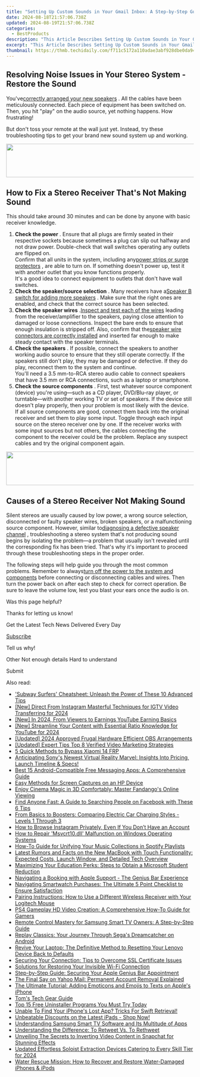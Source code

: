 ```yaml
---
title: "Setting Up Custom Sounds in Your Gmail Inbox: A Step-by-Step Guide"
date: 2024-08-18T21:57:06.738Z
updated: 2024-08-19T21:57:06.738Z
categories:
  - BestProducts
description: "This Article Describes Setting Up Custom Sounds in Your Gmail Inbox: A Step-by-Step Guide"
excerpt: "This Article Describes Setting Up Custom Sounds in Your Gmail Inbox: A Step-by-Step Guide"
thumbnail: https://thmb.techidaily.com/f711c5172a110adae3abf928dbe0da94bf3039e13fcceef86f8416f4ac0c1cb4.jpg
---
```


## Resolving Noise Issues in Your Stereo System - Restore the Sound
 You've[correctly arranged your new speakers](https://www.lifewire.com/placing-speakers-correctly-3134857) . All the cables have been meticulously connected. Each piece of equipment has been switched on. Then, you hit "play" on the audio source, yet nothing happens. How frustrating!

 But don't toss your remote at the wall just yet. Instead, try these troubleshooting tips to get your brand new sound system up and working.

<!-- affiliate ads begin -->
<a href="https://natural-cycles.sjv.io/c/5597632/2072200/17885" target="_top" id="2072200"><img src="//a.impactradius-go.com/display-ad/17885-2072200" border="0" alt="" width="728" height="90"/></a><img height="0" width="0" src="https://imp.pxf.io/i/5597632/2072200/17885" style="position:absolute;visibility:hidden;" border="0" />
<!-- affiliate ads end -->
## How to Fix a Stereo Receiver That's Not Making Sound

 This should take around 30 minutes and can be done by anyone with basic receiver knowledge.

1. **Check the power** . Ensure that all plugs are firmly seated in their respective sockets because sometimes a plug can slip out halfway and not draw power. Double-check that wall switches operating any outlets are flipped on.  
 Confirm that all units in the system, including any[power strips or surge protectors](https://www.lifewire.com/surge-protectors-4145796) , are able to turn on. If something doesn't power up, test it with another outlet that you know functions properly.  
 It's a good idea to connect equipment to outlets that don't have wall switches.
2. **Check the speaker/source selection** . Many receivers have a[Speaker B switch for adding more speakers](https://www.lifewire.com/benefits-of-adding-speakers-using-b-switch-3134657) . Make sure that the right ones are enabled, and check that the correct source has been selected.
3. **Check the speaker wires** .[Inspect and test each of the wires](https://www.lifewire.com/quickly-test-speaker-connections-3135135) leading from the receiver/amplifier to the speakers, paying close attention to damaged or loose connections. Inspect the bare ends to ensure that enough insulation is stripped off. Also, confirm that the[speaker wire connectors are correctly installed](https://www.lifewire.com/choose-different-speakerwire-connectors-4135435) and inserted far enough to make steady contact with the speaker terminals.
4. **Check the speakers** . If possible, connect the speakers to another working audio source to ensure that they still operate correctly. If the speakers still don't play, they may be damaged or defective. If they do play, reconnect them to the system and continue.  
 You'll need a 3.5 mm-to-RCA stereo audio cable to connect speakers that have 3.5 mm or RCA connections, such as a laptop or smartphone.
5. **Check the source components** . First, test whatever source component (device) you're using—such as a CD player, DVD/Blu-ray player, or turntable—with another working TV or set of speakers. If the device still doesn't play properly, then your problem is most likely with the device.  
 If all source components are good, connect them back into the original receiver and set them to play some input. Toggle through each input source on the stereo receiver one by one. If the receiver works with some input sources but not others, the cables connecting the component to the receiver could be the problem. Replace any suspect cables and try the original component again.

<!-- affiliate ads begin -->
<a href="https://aligracehair.sjv.io/c/5597632/2087267/19272" target="_top" id="2087267"><img src="//a.impactradius-go.com/display-ad/19272-2087267" border="0" alt="" width="728" height="90"/></a><img height="0" width="0" src="https://imp.pxf.io/i/5597632/2087267/19272" style="position:absolute;visibility:hidden;" border="0" />
<!-- affiliate ads end -->
## Causes of a Stereo Receiver Not Making Sound

 Silent stereos are usually caused by low power, a wrong source selection, disconnected or faulty speaker wires, broken speakers, or a malfunctioning source component. However, similar to[diagnosing a defective speaker channel](https://www.lifewire.com/troubleshoot-speaker-channel-3135138) , troubleshooting a stereo system that's not producing sound begins by isolating the problem—a problem that usually isn't revealed until the corresponding fix has been tried. That's why it's important to proceed through these troubleshooting steps in the proper order.

 The following steps will help guide you through the most common problems. Remember to always[turn off the power to the system and components](https://www.lifewire.com/reboot-your-stereo-3135144) before connecting or disconnecting cables and wires. Then turn the power back on after each step to check for correct operation. Be sure to leave the volume low, lest you blast your ears once the audio is on.

Was this page helpful?

Thanks for letting us know!

 Get the Latest Tech News Delivered Every Day

[Subscribe](https://www.lifewire.com/#)

Tell us why!

 Other  Not enough details  Hard to understand

 Submit

<ins class="adsbygoogle"
     style="display:block"
     data-ad-format="autorelaxed"
     data-ad-client="ca-pub-7571918770474297"
     data-ad-slot="1223367746"></ins>



<ins class="adsbygoogle"
     style="display:block"
     data-ad-client="ca-pub-7571918770474297"
     data-ad-slot="8358498916"
     data-ad-format="auto"
     data-full-width-responsive="true"></ins>

<span class="atpl-alsoreadstyle">Also read:</span>
<div><ul>
<li><a href="https://techtrends.techidaily.com/subway-surfers-cheatsheet-unleash-the-power-of-these-10-advanced-tips/"><u>'Subway Surfers' Cheatsheet: Unleash the Power of These 10 Advanced Tips</u></a></li>
<li><a href="https://instagram-video-recordings.techidaily.com/new-direct-from-instagram-masterful-techniques-for-igtv-video-transferring-for-2024/"><u>[New] Direct From Instagram  Masterful Techniques for IGTV Video Transferring for 2024</u></a></li>
<li><a href="https://eaxpv-info.techidaily.com/new-in-2024-from-viewers-to-earnings-youtube-earning-basics/"><u>[New] In 2024, From Viewers to Earnings  YouTube Earning Basics</u></a></li>
<li><a href="https://youtube-web.techidaily.com/treamline-your-content-with-essential-ratio-knowledge-for-youtube-for-2024/"><u>[New] Streamline Your Content with Essential Ratio Knowledge for YouTube for 2024</u></a></li>
<li><a href="https://digital-screen-recording.techidaily.com/updated-2024-approved-frugal-hardware-efficient-obs-arrangements/"><u>[Updated] 2024 Approved  Frugal Hardware  Efficient OBS Arrangements</u></a></li>
<li><a href="https://facebook-video-footage.techidaily.com/updated-expert-tips-top-8-verified-video-marketing-strategies/"><u>[Updated] Expert Tips  Top 8 Verified Video Marketing Strategies</u></a></li>
<li><a href="https://bypass-frp.techidaily.com/5-quick-methods-to-bypass-xiaomi-14-frp-by-drfone-android/"><u>5 Quick Methods to Bypass Xiaomi 14 FRP</u></a></li>
<li><a href="https://techtrends.techidaily.com/anticipating-sonys-newest-virtual-reality-marvel-insights-into-pricing-launch-timeline-and-specs/"><u>Anticipating Sony's Newest Virtual Reality Marvel: Insights Into Pricing, Launch Timeline & Specs!</u></a></li>
<li><a href="https://app-tips.techidaily.com/best-15-android-compatible-free-messaging-apps-a-comprehensive-guide/"><u>Best 15 Android-Compatible Free Messaging Apps: A Comprehensive Guide</u></a></li>
<li><a href="https://techtrends.techidaily.com/easy-methods-for-screen-captures-on-an-hp-device/"><u>Easy Methods for Screen Captures on an HP Device</u></a></li>
<li><a href="https://techtrends.techidaily.com/enjoy-cinema-magic-in-3d-comfortably-master-fandangos-online-viewing/"><u>Enjoy Cinema Magic in 3D Comfortably: Master Fandango's Online Viewing</u></a></li>
<li><a href="https://techtrends.techidaily.com/find-anyone-fast-a-guide-to-searching-people-on-facebook-with-these-6-tips/"><u>Find Anyone Fast: A Guide to Searching People on Facebook with These 6 Tips</u></a></li>
<li><a href="https://techno-recovery.techidaily.com/from-basics-to-boosters-comparing-electric-car-charging-styles-levels-1-through-3/"><u>From Basics to Boosters: Comparing Electric Car Charging Styles - Levels 1 Through 3</u></a></li>
<li><a href="https://techtrends.techidaily.com/how-to-browse-instagram-privately-even-if-you-dont-have-an-account/"><u>How to Browse Instagram Privately, Even If You Don’t Have an Account</u></a></li>
<li><a href="https://techtrends.techidaily.com/how-to-repair-msvcrt10dll-malfunction-on-windows-operating-systems/"><u>How to Repair 'Msvcrt10.dll' Malfunction on Windows Operating Systems</u></a></li>
<li><a href="https://techtrends.techidaily.com/how-to-guide-for-unifying-your-music-collections-in-spotify-playlists/"><u>How-To Guide for Unifying Your Music Collections in Spotify Playlists</u></a></li>
<li><a href="https://techtrends.techidaily.com/latest-rumors-and-facts-on-the-new-macbook-with-touch-functionality-expected-costs-launch-window-and-detailed-tech-overview/"><u>Latest Rumors and Facts on the New MacBook with Touch Functionality: Expected Costs, Launch Window, and Detailed Tech Overview</u></a></li>
<li><a href="https://techtrends.techidaily.com/maximizing-your-education-perks-steps-to-obtain-a-microsoft-student-reduction/"><u>Maximizing Your Education Perks: Steps to Obtain a Microsoft Student Reduction</u></a></li>
<li><a href="https://techtrends.techidaily.com/navigating-a-booking-with-apple-support-the-genius-bar-experience/"><u>Navigating a Booking with Apple Support - The Genius Bar Experience</u></a></li>
<li><a href="https://techtrends.techidaily.com/navigating-smartwatch-purchases-the-ultimate-5-point-checklist-to-ensure-satisfaction/"><u>Navigating Smartwatch Purchases: The Ultimate 5 Point Checklist to Ensure Satisfaction</u></a></li>
<li><a href="https://techtrends.techidaily.com/pairing-instructions-how-to-use-a-different-wireless-receiver-with-your-logitech-mouse/"><u>Pairing Instructions: How to Use a Different Wireless Receiver with Your Logitech Mouse</u></a></li>
<li><a href="https://techtrends.techidaily.com/ps4-gameplay-hd-video-creation-a-comprehensive-how-to-guide-for-gamers/"><u>PS4 Gameplay HD Video Creation: A Comprehensive How-To Guide for Gamers</u></a></li>
<li><a href="https://techtrends.techidaily.com/remote-control-mastery-for-samsung-smart-tv-owners-a-step-by-step-guide/"><u>Remote Control Mastery for Samsung Smart TV Owners: A Step-by-Step Guide</u></a></li>
<li><a href="https://games-able.techidaily.com/replay-classics-your-journey-through-segas-dreamcatcher-on-android/"><u>Replay Classics: Your Journey Through Sega's Dreamcatcher on Android</u></a></li>
<li><a href="https://techtrends.techidaily.com/revive-your-laptop-the-definitive-method-to-resetting-your-lenovo-device-back-to-defaults/"><u>Revive Your Laptop: The Definitive Method to Resetting Your Lenovo Device Back to Defaults</u></a></li>
<li><a href="https://techtrends.techidaily.com/securing-your-connection-tips-to-overcome-ssl-certificate-issues/"><u>Securing Your Connection: Tips to Overcome SSL Certificate Issues</u></a></li>
<li><a href="https://techtrends.techidaily.com/solutions-for-restoring-your-invisible-wi-fi-connection/"><u>Solutions for Restoring Your Invisible Wi-Fi Connection</u></a></li>
<li><a href="https://techtrends.techidaily.com/step-by-step-guide-securing-your-apple-genius-bar-appointment/"><u>Step-by-Step Guide: Securing Your Apple Genius Bar Appointment</u></a></li>
<li><a href="https://techtrends.techidaily.com/the-final-say-on-yahoo-mail-permanent-account-removal-explained/"><u>The Final Say on Yahoo Mail: Permanent Account Removal Explained</u></a></li>
<li><a href="https://techtrends.techidaily.com/the-ultimate-tutorial-adding-emoticons-and-emojis-to-texts-on-apples-iphone/"><u>The Ultimate Tutorial: Adding Emoticons and Emojis to Texts on Apple's iPhone</u></a></li>
<li><a href="https://hardware-tips.techidaily.com/toms-tech-gear-guide/"><u>Tom's Tech Gear Guide</u></a></li>
<li><a href="https://techtrends.techidaily.com/top-15-free-uninstaller-programs-you-must-try-today/"><u>Top 15 Free Uninstaller Programs You Must Try Today</u></a></li>
<li><a href="https://fox-that.techidaily.com/1721451962260-unable-to-find-your-iphones-lost-app-tricks-for-swift-retrieval/"><u>Unable To Find Your iPhone's Lost App? Tricks For Swift Retrieval!</u></a></li>
<li><a href="https://techtrends.techidaily.com/1722889394060-unbeatable-discounts-on-the-latest-ipads-shop-now/"><u>Unbeatable Discounts on the Latest iPads - Shop Now!</u></a></li>
<li><a href="https://techtrends.techidaily.com/understanding-samsung-smart-tv-software-and-its-multitude-of-apps/"><u>Understanding Samsung Smart TV Software and Its Multitude of Apps</u></a></li>
<li><a href="https://techtrends.techidaily.com/understanding-the-difference-to-retweet-vs-to-rethweet/"><u>Understanding the Difference: To Retweet Vs. To Rethweet</u></a></li>
<li><a href="https://tech-renaissance.techidaily.com/unveiling-the-secrets-to-inverting-video-content-in-snapchat-for-stunning-effects/"><u>Unveiling The Secrets to Inverting Video Content in Snapchat for Stunning Effects</u></a></li>
<li><a href="https://audio-editing.techidaily.com/updated-effortless-soloist-extraction-devices-catering-to-every-skill-tier-for-2024/"><u>Updated Effortless Soloist Extraction Devices Catering to Every Skill Tier for 2024</u></a></li>
<li><a href="https://techtrends.techidaily.com/water-rescue-mission-how-to-recover-and-restore-water-damaged-iphones-and-ipods/"><u>Water Rescue Mission: How to Recover and Restore Water-Damaged iPhones & iPods</u></a></li>
</ul></div>
